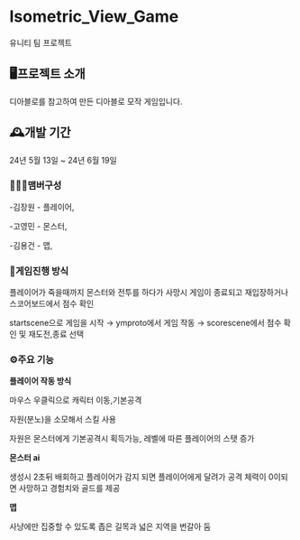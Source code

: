 # Isometric_View_Game
유니티 팀 프로젝트

## 🖥️프로젝트 소개
디아블로를 참고하여 만든 디아블로 모작 게임입니다.

## 🕰️개발 기간
24년 5월 13일 ~ 24년 6월 19일

### 🧑‍🤝‍🧑맴버구성
-김장원 - 플레이어,

-고영민 - 몬스터,

-김용건 - 맵,

### 📌게임진행 방식

플레이어가 죽을때까지 몬스터와 전투를 하다가 사망시 게임이 종료되고 재입장하거나 스코어보드에서 점수 확인

startscene으로 게임을 시작 → ymproto에서 게임 작동 → scorescene에서 점수 확인 및 재도전,종료 선택

### ⚙️주요 기능

**플레이어 작동 방식**

마우스 우클릭으로 캐릭터 이동,기본공격

자원(분노)을 소모해서 스킬 사용

자원은 몬스터에게 기본공격시 획득가능, 레벨에 따른 플레이어의 스탯 증가

**몬스터 ai**

생성시 2초뒤 배회하고 플레이어가 감지 되면 플레이어에게 달려가 공격
체력이 0이되면 사망하고 경험치와 골드를 제공

**맵**

사냥에만 집중할 수 있도록 좁은 길목과 넓은 지역을 번갈아 둠
